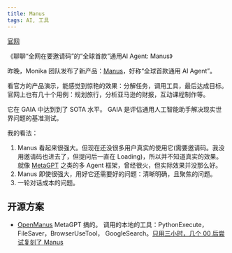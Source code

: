 ```yaml
---
title: Manus
tags: AI, 工具
---
```


[官网](https://manus.im/)

《聊聊“全网在要邀请码”的“全球首款”通用AI Agent: Manus》

昨晚，Monika 团队发布了新产品：[Manus](https://manus.im/)，好称“全球首款通用 AI Agent”。

看官方的产品演示，能感觉到惊艳的效果：分解任务，调用工具，最后达成目标。官网上也有几十个用例：规划旅行，分析亚马逊的财报，互动课程制作等。


它在 GAIA 中达到到了 SOTA 水平。 GAIA 是评估通用人工智能助手解决现实世界问题的基准测试。


我的看法：
1. Manus 看起来很强大。但现在还没很多用户真实的使用它(需要邀请码。我没用邀请码也进去了，但提问后一直在 Loading)，所以并不知道真实的效果。就像 [MetaGPT](https://github.com/geekan/MetaGPT) 之类的多 Agent 框架，曾经很火，但实际效果并没那么好。
2. Manus 即使很强大，用好它还需要好的问题：清晰明确，且聚焦的问题。
3. 一轮对话成本的问题。

## 开源方案
* [OpenManus](https://github.com/mannaandpoem/OpenManus) MetaGPT 搞的。 调用的本地的工具：PythonExecute，FileSaver，BrowserUseTool， GoogleSearch。[只用三小时，几个 00 后尝试复刻了 Manus](https://mp.weixin.qq.com/s/5-cvB992Cg3alGE_ac7S0Q)
  
